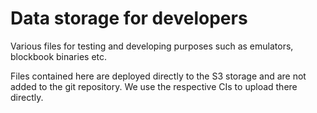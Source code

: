# Data storage for developers

Various files for testing and developing purposes such as emulators, blockbook binaries etc. 

Files contained here are deployed directly to the S3 storage and are not added to the git repository. We use the respective CIs to upload there directly.
